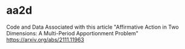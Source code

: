 # aa2d
Code and Data Associated with this article "Affirmative Action in Two Dimensions: A Multi-Period Apportionment Problem"
https://arxiv.org/abs/2111.11963
